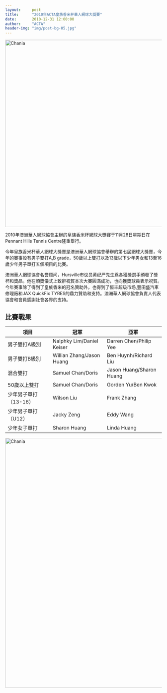 ```yaml
---
layout:     post
title:      "2010年ACTA皇族香米杯華人網球大獎賽"
date:       2010-12-31 12:00:00
author:     "ACTA"
header-img: "img/post-bg-05.jpg"
---
```

<div class="container">
    <img class="img-responsive" src="{{ site.baseurl }}/img/2010-poster.jpg" alt="Chania" width="600" />
</div>
<p>2010年澳洲華人網球協會主辦的皇族香米杯網球大獎賽于11月28日星期日在Pennant Hills Tennis Centre隆重舉行。</p>
<p>今年皇族香米杯華人網球大獎賽是澳洲華人網球協會舉辦的第七屆網球大獎賽，今年的賽事設有男子雙打A,B grade，50歲以上雙打以及13歲以下少年男女和13至16歲少年男子單打五個項目的比賽。</p>
<p>澳洲華人網球協會名誉顾问，Hursville市议员黄纪严先生爲各獲獎選手頒發了獎杯和獎品。他在頒獎儀式上致辭祝賀本次大賽圓滿成功，也向獲獎球員表示祝賀。今年賽事除了得到了皇族香米的冠名贊助外，也得到了恒丰超级市场,豐田盛汽車修理廠和JAX QuickFix TYRES的鼎力贊助和支持。澳洲華人網球協會負責人代表協會和會員感謝社會各界的支持。</p>
<div class="container">
    <h2>比賽戰果</h2>
    <table class="table">
        <thead>
            <tr>
                <th>項目</th>
                <th>冠軍</th>
                <th>亞軍</th>
            </tr>
        </thead>
        <tbody>
            <tr>
                <td>男子雙打A級別</td>
                <td>Nalphky Lim/Daniel Keiser</td>
                <td>Darren Chen/Philip Yee</td>
            </tr>
            <tr>
                <td>男子雙打B級別</td>
                <td>Willian Zhang/Jason Huang</td>
                <td>Ben Huynh/Richard Liu</td>
            </tr>
            <tr>
                <td>混合雙打</td>
                <td>Samuel Chan/Doris</td>
                <td>Jason Huang/Sharon Huang</td>
            </tr>
            <tr>
                <td>50歲以上雙打</td>
                <td>Samuel  Chan/Doris</td>
                <td>Gorden Yu/Ben Kwok</td>
            </tr>
            <tr>
                <td>少年男子單打（13-16）</td>
                <td>Wilson Liu</td>
                <td>Frank Zhang</td>
            </tr>
            <tr>
                <td>少年男子單打（U12）</td>
                <td>Jacky Zeng</td>
                <td>Eddy Wang</td>
            </tr>
            <tr>
                <td>少年女子單打</td>
                <td>Sharon Huang</td>
                <td>Linda Huang</td>
            </tr>
        </tbody>
    </table>
    <img class="img-responsive" src="{{ site.baseurl }}/img/2010-photo.jpg" alt="Chania" width="800" />
</div>

